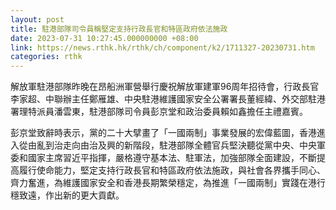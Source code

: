 ```yaml
---
layout: post
title: 駐港部隊司令員稱堅定支持行政長官和特區政府依法施政
date: 2023-07-31 10:27:45.000000000 +08:00
link: https://news.rthk.hk/rthk/ch/component/k2/1711327-20230731.htm
categories: rthk
---
```


解放軍駐港部隊昨晚在昂船洲軍營舉行慶祝解放軍建軍96周年招待會，行政長官李家超、中聯辦主任鄭雁雄、中央駐港維護國家安全公署署長董經緯、外交部駐港署理特派員潘雲東，駐港部隊司令員彭京堂和政治委員賴如鑫擔任主禮嘉賓。

彭京堂致辭時表示，黨的二十大擘畫了「一國兩制」事業發展的宏偉藍圖，香港進入從由亂到治走向由治及興的新階段，駐港部隊全體官兵堅決聽從黨中央、中央軍委和國家主席習近平指揮，嚴格遵守基本法、駐軍法，加強部隊全面建設，不斷提高履行使命能力，堅定支持行政長官和特區政府依法施政，與社會各界攜手同心、齊力奮進，為維護國家安全和香港長期繁榮穩定，為推進「一國兩制」實踐在港行穩致遠，作出新的更大貢獻。
